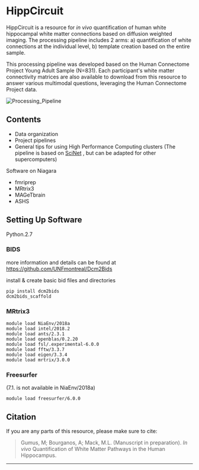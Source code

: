 # HippCircuit
HippCircuit is a resource for _in vivo_ quantification of human white hippocampal white matter connections based on diffusion weighted imaging. The processing pipeline includes 2 arms: a) quantification of white connections at the individual level, b) template creation based on the entire sample. 

This processing pipeline was developed based on the Human Connectome Project Young Adult Sample (N=831). Each participant's white matter connectivity matrices are also available to download from this resource to answer various multimodal questions, leveraging the Human Connectome Project data. 

![Processing_Pipeline](https://github.com/user-attachments/assets/779ff9c3-2fe0-4eea-9162-ec192cd7f8d2)

## Contents
* Data organization
* Project pipelines
* General tips for using High Performance Computing clusters (The pipeline is based on [SciNet](https://scinethpc.ca/) , but can be adapted for other supercomputers)

Software on Niagara
* fmriprep
* MRtrix3
* MAGeTbrain
* ASHS

## Setting Up Software

Python.2.7

### BIDS
more information and details can be found at https://github.com/UNFmontreal/Dcm2Bids 

install & create basic bid files and directories
    
    pip install dcm2bids
    dcm2bids_scaffold

### MRtrix3

    module load NiaEnv/2018a
    module load intel/2018.2
    module load ants/2.3.1
    module load openblas/0.2.20
    module load fsl/.experimental-6.0.0
    module load fftw/3.3.7
    module load eigen/3.3.4
    module load mrtrix/3.0.0

### Freesurfer 
(7.1. is not available in NiaEnv/2018a)

    module load freesurfer/6.0.0

## Citation
If you are any parts of this resource, please make sure to cite:


> Gumus, M; Bourganos, A; Mack, M.L. (Manuscript in preparation). _In vivo_ Quantification of White Matter Pathways in the Human Hippocampus. 



***



